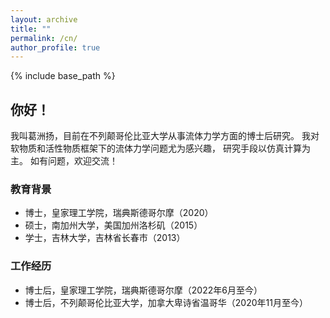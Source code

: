 ```yaml
---
layout: archive
title: ""
permalink: /cn/
author_profile: true
---
```


{% include base_path %}

## 你好！

我叫葛洲扬，目前在不列颠哥伦比亚大学从事流体力学方面的博士后研究。
我对软物质和活性物质框架下的流体力学问题尤为感兴趣，
研究手段以仿真计算为主。
如有问题，欢迎交流！

### 教育背景

* 博士，皇家理工学院，瑞典斯德哥尔摩（2020）
* 硕士，南加州大学，美国加州洛杉矶（2015）
* 学士，吉林大学，吉林省长春市（2013）

### 工作经历

* 博士后，皇家理工学院，瑞典斯德哥尔摩（2022年6月至今）
* 博士后，不列颠哥伦比亚大学，加拿大卑诗省温哥华（2020年11月至今）

